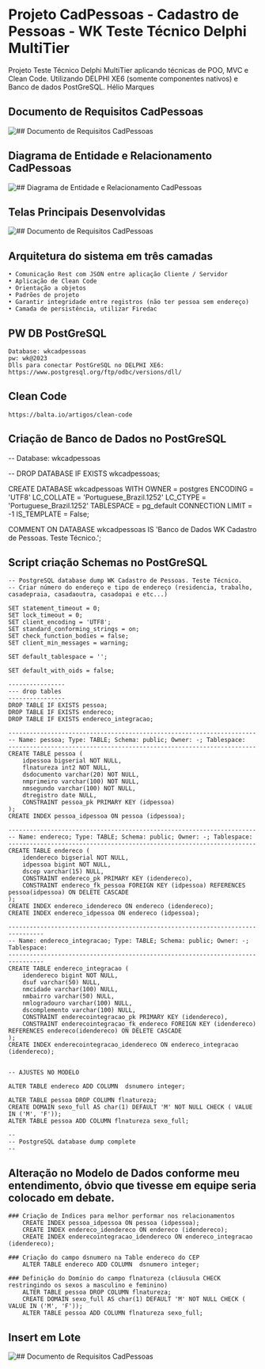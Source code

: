# Projeto CadPessoas - Cadastro de Pessoas - WK Teste Técnico Delphi MultiTier

Projeto Teste Técnico Delphi MultiTier aplicando técnicas de POO, MVC e Clean Code. 
Utilizando DELPHI XE6 (somente componentes nativos) e Banco de dados PostGreSQL.
Hélio Marques

## Documento de Requisitos CadPessoas

![## Documento de Requisitos CadPessoas](https://github.com/HelioHub/cadpessoas/blob/main/Requisitos/Requisitos.png)

## Diagrama de Entidade e Relacionamento CadPessoas

![## Diagrama de Entidade e Relacionamento CadPessoas](https://github.com/HelioHub/cadpessoas/blob/main/BD/Modelo.png)

## Telas Principais Desenvolvidas 

![## Documento de Requisitos CadPessoas](https://github.com/HelioHub/cadpessoas/blob/main/Requisitos/Sistema.png)

## Arquitetura do sistema em três camadas

	• Comunicação Rest com JSON entre aplicação Cliente / Servidor
	• Aplicação de Clean Code
	• Orientação a objetos
	• Padrões de projeto
	• Garantir integridade entre registros (não ter pessoa sem endereço)
	• Camada de persistência, utilizar Firedac

## PW DB PostGreSQL

    Database: wkcadpessoas
	pw: wk@2023
	Dlls para conectar PostGreSQL no DELPHI XE6: https://www.postgresql.org/ftp/odbc/versions/dll/

## Clean Code

	https://balta.io/artigos/clean-code	

## Criação de Banco de Dados no PostGreSQL

-- Database: wkcadpessoas

-- DROP DATABASE IF EXISTS wkcadpessoas;

CREATE DATABASE wkcadpessoas
    WITH
    OWNER = postgres
    ENCODING = 'UTF8'
    LC_COLLATE = 'Portuguese_Brazil.1252'
    LC_CTYPE = 'Portuguese_Brazil.1252'
    TABLESPACE = pg_default
    CONNECTION LIMIT = -1
    IS_TEMPLATE = False;

COMMENT ON DATABASE wkcadpessoas
    IS 'Banco de Dados WK Cadastro de Pessoas.  Teste Técnico.';

## Script criação Schemas no PostGreSQL

	-- PostgreSQL database dump WK Cadastro de Pessoas. Teste Técnico.
	-- Criar número do endereço e tipo de endereço (residencia, trabalho, casadepraia, casadaoutra, casadopai e etc...)

	SET statement_timeout = 0;
	SET lock_timeout = 0;
	SET client_encoding = 'UTF8';
	SET standard_conforming_strings = on;
	SET check_function_bodies = false;
	SET client_min_messages = warning;

	SET default_tablespace = '';

	SET default_with_oids = false;

	----------------
	--- drop tables
	----------------
	DROP TABLE IF EXISTS pessoa;
	DROP TABLE IF EXISTS endereco;
	DROP TABLE IF EXISTS endereco_integracao;

	----------------------------------------------------------------------
	-- Name: pessoa; Type: TABLE; Schema: public; Owner: -; Tablespace: 
	----------------------------------------------------------------------
	CREATE TABLE pessoa (
		idpessoa bigserial NOT NULL,
		flnatureza int2 NOT NULL,
		dsdocumento varchar(20) NOT NULL,
		nmprimeiro varchar(100) NOT NULL,
		nmsegundo varchar(100) NOT NULL,
		dtregistro date NULL,
		CONSTRAINT pessoa_pk PRIMARY KEY (idpessoa) 	
	);
	CREATE INDEX pessoa_idpessoa ON pessoa (idpessoa);

	----------------------------------------------------------------------
	-- Name: endereco; Type: TABLE; Schema: public; Owner: -; Tablespace: 
	----------------------------------------------------------------------
	CREATE TABLE endereco (
		idendereco bigserial NOT NULL,
		idpessoa bigint NOT NULL,
		dscep varchar(15) NULL,
		CONSTRAINT endereco_pk PRIMARY KEY (idendereco),
		CONSTRAINT endereco_fk_pessoa FOREIGN KEY (idpessoa) REFERENCES pessoa(idpessoa) ON DELETE CASCADE
	);
	CREATE INDEX endereco_idendereco ON endereco (idendereco);
	CREATE INDEX endereco_idpessoa ON endereco (idpessoa);

	--------------------------------------------------------------------------------
	-- Name: endereco_integracao; Type: TABLE; Schema: public; Owner: -; Tablespace: 
	--------------------------------------------------------------------------------
	CREATE TABLE endereco_integracao (
		idendereco bigint NOT NULL,
		dsuf varchar(50) NULL,
		nmcidade varchar(100) NULL,
		nmbairro varchar(50) NULL,
		nmlogradouro varchar(100) NULL,
		dscomplemento varchar(100) NULL,
		CONSTRAINT enderecointegracao_pk PRIMARY KEY (idendereco),
		CONSTRAINT enderecointegracao_fk_endereco FOREIGN KEY (idendereco) REFERENCES endereco(idendereco) ON DELETE CASCADE
	);
	CREATE INDEX enderecointegracao_idendereco ON endereco_integracao (idendereco);


	-- AJUSTES NO MODELO

	ALTER TABLE endereco ADD COLUMN  dsnumero integer;		

	ALTER TABLE pessoa DROP COLUMN flnatureza;
	CREATE DOMAIN sexo_full AS char(1) DEFAULT 'M' NOT NULL CHECK ( VALUE IN ('M', 'F'));
	ALTER TABLE pessoa ADD COLUMN flnatureza sexo_full;

	--
	-- PostgreSQL database dump complete
	--

## Alteração no Modelo de Dados conforme meu entendimento, óbvio que tivesse em equipe seria colocado em debate.

	### Criação de Indices para melhor performar nos relacionamentos
		CREATE INDEX pessoa_idpessoa ON pessoa (idpessoa);
		CREATE INDEX endereco_idendereco ON endereco (idendereco);
		CREATE INDEX enderecointegracao_idendereco ON endereco_integracao (idendereco);
		
	### Criação do campo dsnumero na Table endereco do CEP 
		ALTER TABLE endereco ADD COLUMN  dsnumero integer;		

	### Definição do Domínio do campo flnatureza (cláusula CHECK restringindo os sexos a masculino e feminino) 
		ALTER TABLE pessoa DROP COLUMN flnatureza;
		CREATE DOMAIN sexo_full AS char(1) DEFAULT 'M' NOT NULL CHECK ( VALUE IN ('M', 'F'));
        ALTER TABLE pessoa ADD COLUMN flnatureza sexo_full;
		
## Insert em Lote

![## Documento de Requisitos CadPessoas](https://github.com/HelioHub/cadpessoas/blob/main/Requisitos/InsertLote.png)

